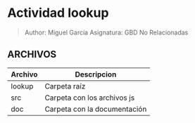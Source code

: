 # Actividad lookup
> Author: Miguel García
> Asignatura: GBD No Relacionadas
## ARCHIVOS
| Archivo | Descripcion |
| ------ | ------ |
| lookup | Carpeta raíz |
| src | Carpeta con los archivos js |
| doc | Carpeta con la documentación |
